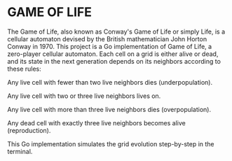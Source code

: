# GAME OF LIFE

The Game of Life, also known as Conway's Game of Life or simply Life, is a cellular automaton devised by the British mathematician John Horton Conway in 1970.
This project is a Go implementation of Game of Life, a zero-player cellular automaton.
Each cell on a grid is either alive or dead, and its state in the next generation depends on its neighbors according to these rules:

Any live cell with fewer than two live neighbors dies (underpopulation).

Any live cell with two or three live neighbors lives on.

Any live cell with more than three live neighbors dies (overpopulation).

Any dead cell with exactly three live neighbors becomes alive (reproduction).

This Go implementation simulates the grid evolution step-by-step in the terminal.
